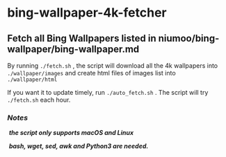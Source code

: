 # bing-wallpaper-4k-fetcher



## Fetch all Bing Wallpapers listed in niumoo/bing-wallpaper/bing-wallpaper.md

By running `./fetch.sh` , the script will download all the 4k wallpapers into `./wallpaper/images` and create html files of images list into `./wallpaper/html` 

If you want it to update timely, run `./auto_fetch.sh` . The script will try `./fetch.sh` each hour.

### ***Notes***

​	 ***the script only supports macOS and Linux***

​	***bash, wget, sed, awk and Python3 are needed.***
